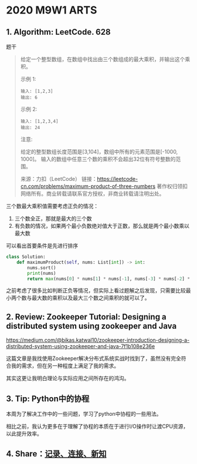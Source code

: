 # 2020 M9W1 ARTS

## 1. Algorithm: LeetCode. 628

题干

> 给定一个整型数组，在数组中找出由三个数组成的最大乘积，并输出这个乘积。
>
> 示例 1:
> ```
> 输入: [1,2,3]
> 输出: 6
> ```
> 
> 示例 2:
> 
>```
> 输入: [1,2,3,4]
> 输出: 24
> ```
> 注意:
> 
>给定的整型数组长度范围是[3,104]，数组中所有的元素范围是[-1000, 1000]。
> 输入的数组中任意三个数的乘积不会超出32位有符号整数的范围。
> 
>来源：力扣（LeetCode）
> 链接：https://leetcode-cn.com/problems/maximum-product-of-three-numbers
> 著作权归领扣网络所有。商业转载请联系官方授权，非商业转载请注明出处。

三个数最大乘积值需要考虑正负的情况：

1. 三个数全正，那就是最大的三个数
2. 有负数的情况，如果两个最小负数绝对值大于正数，那么就是两个最小数乘以最大数

可以看出首要条件是先进行排序

```python
class Solution:
    def maximumProduct(self, nums: List[int]) -> int:
        nums.sort()
        print(nums)
        return max(nums[0] * nums[1] * nums[-1], nums[-3] * nums[-2] * nums[-1])
```

之前考虑了很多比如判断正负等情况，但实际上看过题解之后发现，只需要比较最小两个数与最大数的乘积以及最大三个数之间乘积的就可以了。

## 2. Review: Zookeeper Tutorial: Designing a distributed system using zookeeper and Java

https://medium.com/@bikas.katwal10/zookeeper-introduction-designing-a-distributed-system-using-zookeeper-and-java-7f1b108e236e

这篇文章是我找使用Zookeeper解决分布式系统实战时找到了，虽然没有完全符合我的需求，但在另一种程度上满足了我的需求。

其实这更让我明白理论与实际应用之间所存在的鸿沟。

## 3. Tip: Python中的协程

本周为了解决工作中的一些问题，学习了python中协程的一些用法。

相比之前，我认为更多在于理解了协程的本质在于进行I/O操作时让渡CPU资源，以此提升效率。

## 4. Share：[记录、连接、新知](record-link-knowledge)

